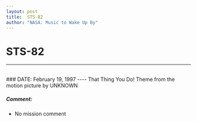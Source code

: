 ```yaml
---
layout: post
title:  STS-82
author: "NASA: Music to Wake Up By"
---
```


# STS-82
----
<br/>
### DATE: February 19, 1997
----
That Thing You Do! Theme from the motion picture by UNKNOWN

##### Comment:
* No mission comment
